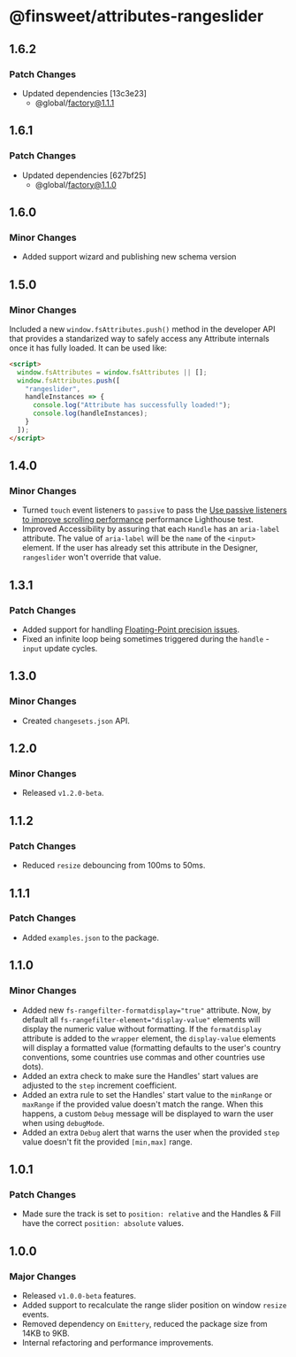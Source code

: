 # @finsweet/attributes-rangeslider

## 1.6.2

### Patch Changes

- Updated dependencies [13c3e23]
  - @global/factory@1.1.1

## 1.6.1

### Patch Changes

- Updated dependencies [627bf25]
  - @global/factory@1.1.0

## 1.6.0

### Minor Changes

- Added support wizard and publishing new schema version

## 1.5.0

### Minor Changes

Included a new `window.fsAttributes.push()` method in the developer API that provides a standarized way to safely access any Attribute internals once it has fully loaded.
It can be used like:

```html
<script>
  window.fsAttributes = window.fsAttributes || [];
  window.fsAttributes.push([
    "rangeslider",
    handleInstances => {
      console.log("Attribute has successfully loaded!");
      console.log(handleInstances);
    }
  ]);
</script>
```

## 1.4.0

### Minor Changes

- Turned `touch` event listeners to `passive` to pass the [Use passive listeners to improve scrolling performance](https://web.dev/uses-passive-event-listeners/) performance Lighthouse test.
- Improved Accessibility by assuring that each `Handle` has an `aria-label` attribute.
  The value of `aria-label` will be the `name` of the `<input>` element.
  If the user has already set this attribute in the Designer, `rangeslider` won't override that value.

## 1.3.1

### Patch Changes

- Added support for handling [Floating-Point precision issues](https://floating-point-gui.de/).
- Fixed an infinite loop being sometimes triggered during the `handle` - `input` update cycles.

## 1.3.0

### Minor Changes

- Created `changesets.json` API.

## 1.2.0

### Minor Changes

- Released `v1.2.0-beta`.

## 1.1.2

### Patch Changes

- Reduced `resize` debouncing from 100ms to 50ms.

## 1.1.1

### Patch Changes

- Added `examples.json` to the package.

## 1.1.0

### Minor Changes

- Added new `fs-rangefilter-formatdisplay="true"` attribute.
  Now, by default all `fs-rangefilter-element="display-value"` elements will display the numeric value without formatting.
  If the `formatdisplay` attribute is added to the `wrapper` element, the `display-value` elements will display a formatted value (formatting defaults to the user's country conventions, some countries use commas and other countries use dots).
- Added an extra check to make sure the Handles' start values are adjusted to the `step` increment coefficient.
- Added an extra rule to set the Handles' start value to the `minRange` or `maxRange` if the provided value doesn't match the range. When this happens, a custom `Debug` message will be displayed to warn the user when using `debugMode`.
- Added an extra `Debug` alert that warns the user when the provided `step` value doesn't fit the provided `[min,max]` range.

## 1.0.1

### Patch Changes

- Made sure the track is set to `position: relative` and the Handles & Fill have the correct `position: absolute` values.

## 1.0.0

### Major Changes

- Released `v1.0.0-beta` features.
- Added support to recalculate the range slider position on window `resize` events.
- Removed dependency on `Emittery`, reduced the package size from 14KB to 9KB.
- Internal refactoring and performance improvements.
